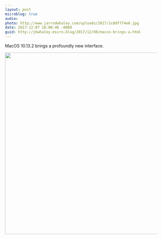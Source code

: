 ```yaml
---
layout: post
microblog: true
audio: 
photo: http://www.jarrodwhaley.com/uploads/2017/1c8df774e0.jpg
date: 2017-12-07 16:00:46 -0800
guid: http://jbwhaley.micro.blog/2017/12/08/macos-brings-a.html
---
```

MacOS 10.13.2 brings a profoundly new interface.

<img src="http://www.jarrodwhaley.com/uploads/2017/1c8df774e0.jpg" width="600" height="599" />
